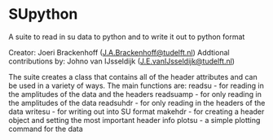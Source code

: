 # SUpython
A suite to read in su data to python and to write it out to python format

Creator: Joeri Brackenhoff (J.A.Brackenhoff@tudelft.nl)
Addtional contributions by: Johno van IJsseldijk (J.E.vanIJsseldijk@tudelft.nl)

The suite creates a class that contains all of the header attributes and can be used in a variety of ways. The main functions are:
readsu    - for reading in the amplitudes of the data and the headers
readsuamp - for only reading in the amplitudes of the data
readsuhdr - for only reading in the headers of the data
writesu   - for writing out into SU format
makehdr   - for creating a header object and setting the most important header info
plotsu    - a simple plotting command for the data
